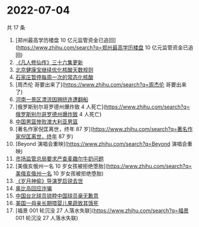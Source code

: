 # 2022-07-04

共 17 条

<!-- BEGIN -->
<!-- 最后更新时间 Mon Jul 04 2022 13:25:50 GMT+0800 (China Standard Time) -->

1. [郑州最高学历楼盘 10 亿元监管资金已追回](https://www.zhihu.com/search?q=郑州最高学历楼盘 10 亿元监管资金已追回)
1. [《凡人修仙传》三十六集更新](https://www.zhihu.com/search?q=《凡人修仙传》三十六集更新)
1. [北京健康宝继续优化核酸天数规则](https://www.zhihu.com/search?q=北京健康宝继续优化核酸天数规则)
1. [石家庄暂停每周一次的常态化核酸](https://www.zhihu.com/search?q=石家庄暂停每周一次的常态化核酸)
1. [周杰伦 哥要出来了](https://www.zhihu.com/search?q=周杰伦 哥要出来了)
1. [河南一景区漂流因拥挤连遭翻船](https://www.zhihu.com/search?q=河南一景区漂流因拥挤连遭翻船)
1. [俄罗斯别尔哥罗德州爆炸致 4 人死亡](https://www.zhihu.com/search?q=俄罗斯别尔哥罗德州爆炸致 4 人死亡)
1. [中国男篮惨败澳大利亚男篮](https://www.zhihu.com/search?q=中国男篮惨败澳大利亚男篮)
1. [著名作家倪匡离世，终年 87 岁](https://www.zhihu.com/search?q=著名作家倪匡离世，终年 87 岁)
1. [Beyond 演唱会重映](https://www.zhihu.com/search?q=Beyond 演唱会重映)
1. [市场监管总局要求严查麦趣尔牛奶问题](https://www.zhihu.com/search?q=市场监管总局要求严查麦趣尔牛奶问题)
1. [美俄亥俄州一名 10 岁女孩被拒绝堕胎](https://www.zhihu.com/search?q=美俄亥俄州一名 10 岁女孩被拒绝堕胎)
1. [《岁月神偷》导演罗启锐去世](https://www.zhihu.com/search?q=《岁月神偷》导演罗启锐去世)
1. [奥比岛回应诈骗](https://www.zhihu.com/search?q=奥比岛回应诈骗)
1. [中国台北球员锁脖中国球员毫无歉意](https://www.zhihu.com/search?q=中国台北球员锁脖中国球员毫无歉意)
1. [美国一母亲长期喂婴儿果蔬致其饿死](https://www.zhihu.com/search?q=美国一母亲长期喂婴儿果蔬致其饿死)
1. [福景 001 轮沉没 27 人落水失联](https://www.zhihu.com/search?q=福景 001 轮沉没 27 人落水失联)

<!-- END -->

